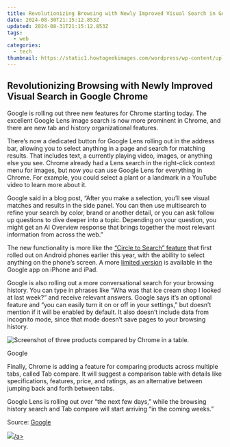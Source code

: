 ```yaml
---
title: Revolutionizing Browsing with Newly Improved Visual Search in Google Chrome
date: 2024-08-30T21:15:12.853Z
updated: 2024-08-31T21:15:12.853Z
tags:
  - web
categories:
  - tech
thumbnail: https://static1.howtogeekimages.com/wordpress/wp-content/uploads/2024/04/2-2.jpg
---
```


## Revolutionizing Browsing with Newly Improved Visual Search in Google Chrome

Google is rolling out three new features for Chrome starting today. The excellent Google Lens image search is now more prominent in Chrome, and there are new tab and history organizational features.

 There’s now a dedicated button for Google Lens rolling out in the address bar, allowing you to select anything in a page and search for matching results. That includes text, a currently playing video, images, or anything else you see. Chrome already had a Lens search in the right-click context menu for images, but now you can use Google Lens for everything in Chrome. For example, you could select a plant or a landmark in a YouTube video to learn more about it.

 Google said in a blog post, “After you make a selection, you’ll see visual matches and results in the side panel. You can then use multisearch to refine your search by color, brand or another detail, or you can ask follow up questions to dive deeper into a topic. Depending on your question, you might get an AI Overview response that brings together the most relevant information from across the web.”

 The new functionality is more like the [“Circle to Search” feature](https://facebook-video-share.techidaily.com/updated-in-2024-compiling-leading-short-form-video-editors-iosandroid-edition/) that first rolled out on Android phones earlier this year, with the ability to select anything on the phone’s screen. A more [limited version](https://eaxpv-info.techidaily.com/updated-in-2024-from-draft-to-edit-essential-film-techniques-via-youtube/) is available in the Google app on iPhone and iPad.

 Google is also rolling out a more conversational search for your browsing history. You can type in phrases like “Wha was that ice cream shop I looked at last week?” and receive relevant answers. Google says it’s an optional feature and “you can easily turn it on or off in your settings,” but doesn’t mention if it will be enabled by default. It also doesn’t include data from incognito mode, since that mode doesn’t save pages to your browsing history.

![Screenshot of three products compared by Chrome in a table.](https://static1.howtogeekimages.com/wordpress/wp-content/uploads/2024/08/chrome_tab_compare_in-line-width-1000-format-webp-1-copy.png) 

Google

 Finally, Chrome is adding a feature for comparing products across multiple tabs, called Tab compare. It will suggest a comparison table with details like specifications, features, price, and ratings, as an alternative between jumping back and forth between tabs.

 Google Lens is rolling out over “the next few days,” while the browsing history search and Tab compare will start arriving “in the coming weeks.”

 Source: [Google](https://blog.google/products/chrome/google-chrome-ai-features-august-2024-update/)

<ins class="adsbygoogle"
     style="display:block"
     data-ad-format="autorelaxed"
     data-ad-client="ca-pub-7571918770474297"
     data-ad-slot="1223367746"></ins>



<ins class="adsbygoogle"
     style="display:block"
     data-ad-client="ca-pub-7571918770474297"
     data-ad-slot="8358498916"
     data-ad-format="auto"
     data-full-width-responsive="true"></ins>



<!-- affiliate ads begin -->
<a href="https://store.nero.com/order/checkout.php?PRODS=4729507&QTY=1&AFFILIATE=108875&CART=1"><img src="https://www.nero.com/nero-com-wAssets/img/banners/2023/TIU/Nero_TuneItUp_Screen_2.webp" border="0">/a>
<!-- affiliate ads end -->